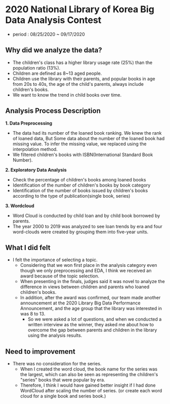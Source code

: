 # 2020 National Library of Korea Big Data Analysis Contest #
- period : 08/25/2020 ~ 09/17/2020

## Why did we analyze the data?
- The children's class has a higher library usage rate (25%) than the population ratio (13%).
 - Children are defined as 8~13 aged people.
- Children use the library with their parents, and popular books in age from 20s to 40s, the age of the child's parents, always include children's books.
- We want to know the trend in child books over time.

## Analysis Process Description ##
**1. Data Preprocessing**
 - The data had its number  of the loaned book ranking. We knew the rank of loaned data, But Some data about the number of the loaned book had missing value. To infer the missing value, we replaced using the interpolation method.
 - We filtered children's books with ISBN(International Standard Book Number).
 
**2. Exploratory Data Analysis**
 - Check the percentage of children's books among loaned books
 - Identification of the number of children's books by book category
 - Identification of the number of books issued by children's books according to the type of publication(single book, series)

**3. Wordcloud**
 - Word Cloud is conducted by child loan and by child book borrowed by parents.
 - The year 2000 to 2019 was analyzed to see loan trends by era and four word-clouds were created by grouping them into five-year units.
 
## What I did felt ##
- I felt the importance of selecting a topic.
    - Considering that we won first place in the analysis category even though we only preprocessing and EDA, I think we received an award because of the topic selection.
    - When presenting in the finals, judges said it was novel to analyze the difference in views between children and parents who loaned children's books.
    - In addition, after the award was confirmed, our team made another announcement at the 2020 Library Big Data Performance Announcement, and the age group that the library was interested in was 8 to 13.
      - So we were asked a lot of questions, and when we conducted a written interview as the winner, they asked me about how to overcome the gap between parents and children in the library using the analysis results.

## Need to improvement ##
- There was no consideration for the series.
  - When I created the word cloud, the book name for the series was the largest, which can also be seen as representing the children's "series" books that were popular by era. 
  - Therefore, I think I would have gained better insight if I had done WordCloud after scaling the number of series. (or create each word cloud for a single book and series book.)

